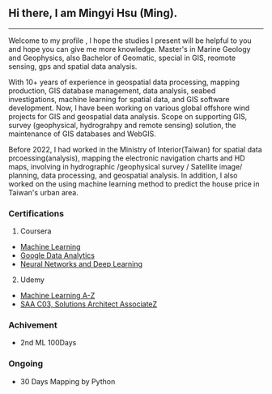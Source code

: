 ## Hi there, I am Mingyi Hsu (Ming). 

***

Welcome to my profile , I hope the studies I present will be helpful to you and hope you can give me more knowledge.
Master's in Marine Geology and Geophysics, also Bachelor of Geomatic, special in GIS, reomote sensing, gps and spatial data analysis.

With 10+ years of experience in geospatial data processing, mapping production, GIS database management, data analysis, seabed investigations, machine learning for spatial data, and GIS software development. Now, I have been working on various global offshore wind projects for GIS and geospatial data analysis. Scope on supporting GIS, survey (geophysical, hydrograhpy and remote sensing) solution, the maintenance of GIS databases and WebGIS.

Before 2022, I had worked in the Ministry of Interior(Taiwan) for spatial data prcoessing(analysis), mapping the electronic navigation charts and HD maps, involving in hydrographic /geophysical survey / Satellite image/ planning, data processing, and geospatial analysis. In addition, I also worked on the using machine learning method to predict the house price in Taiwan's urban area.


### Certifications
1. Coursera
- [Machine Learning](https://www.coursera.org/account/accomplishments/verify/WJFFNPZA6PNV)
- [Google Data Analytics](https://www.coursera.org/account/accomplishments/specialization/certificate/669QRJ6JWVHF)
- [Neural Networks and Deep Learning](https://coursera.org/share/fc3828dc44486897436455eda8a47620)
2. Udemy
- [Machine Learning A-Z](https://udemy-certificate.s3.amazonaws.com/image/UC-845c26aa-aaf8-48d3-8822-c227d7e1268b.jpg)
- [SAA C03, Solutions Architect AssociateZ](https://udemy-certificate.s3.amazonaws.com/image/UC-c56dbf58-8cc9-4086-8eb2-1a022fd8468a.jpg)

### Achivement
- 2nd ML 100Days


### Ongoing
- 30 Days Mapping by Python
